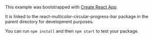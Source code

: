 This example was bootstrapped with [Create React App](https://github.com/facebook/create-react-app).

It is linked to the react-multicolor-circular-progress-bar package in the parent directory for development purposes.

You can run `npm install` and then `npm start` to test your package.
